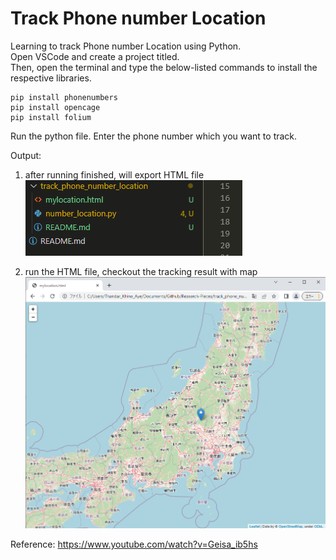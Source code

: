 # Track Phone number Location
Learning to track Phone number Location using Python.   
Open VSCode and create a project titled.   
Then, open the terminal and type the below-listed commands to install the respective libraries.  
```
pip install phonenumbers
pip install opencage
pip install folium
```
Run the python file.
Enter the phone number which you want to track.

Output:
1. after running finished, will export HTML file  
![Alt text](images/1.png) 

2. run the HTML file, checkout the tracking result with map  
![Alt text](images/2.png) 

Reference:
https://www.youtube.com/watch?v=Geisa_ib5hs